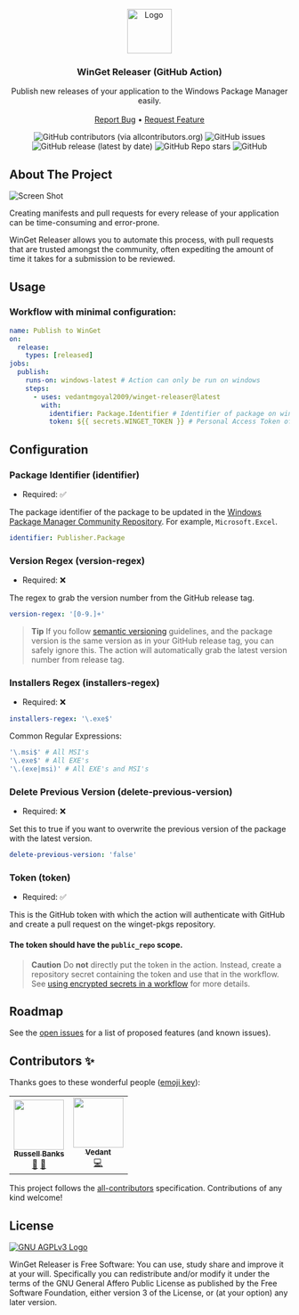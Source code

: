 <p align="center">
  <a href="https://github.com/vedantmgoyal2009/winget-releaser">
    <img src="https://user-images.githubusercontent.com/83997633/189393292-4a470cc3-38e6-4f91-bee2-1d59e672ec81.svg" alt="Logo" width="80" height="80">
  </a>
  <h3 align="center">WinGet Releaser (GitHub Action)</h3>

  <p align="center">
    Publish new releases of your application to the Windows Package Manager easily.
    <br/>
    <br/>
    <a href="https://github.com/vedantmgoyal2009/winget-releaser/issues/new?assignees=vedantmgoyal2009&labels=bug%2Chelp+wanted&template=bug.yml&title=%5BBug%5D%3A+">Report Bug</a>
    •
    <a href="https://github.com/vedantmgoyal2009/winget-releaser/issues/new?assignees=vedantmgoyal2009&labels=feat&template=feat.yml&title=%5BFeature%2FIdea%5D%3A+">Request Feature</a>
  </p>

  <p align="center">
    <img alt="GitHub contributors (via allcontributors.org)" src="https://img.shields.io/github/all-contributors/vedantmgoyal2009/winget-releaser/main?style=for-the-badge">
    <img alt="GitHub issues" src="https://img.shields.io/github/issues/vedantmgoyal2009/winget-releaser?style=for-the-badge">
    <img alt="GitHub release (latest by date)" src="https://img.shields.io/github/v/release/vedantmgoyal2009/winget-releaser?style=for-the-badge">
    <img alt="GitHub Repo stars" src="https://img.shields.io/github/stars/vedantmgoyal2009/winget-releaser?style=for-the-badge">
    <img alt="GitHub" src="https://img.shields.io/github/license/vedantmgoyal2009/winget-releaser?style=for-the-badge">
  </p>
</p>

## About The Project

![Screen Shot](https://user-images.githubusercontent.com/74878137/189383287-a873af57-08cd-4154-9848-a7c661af784c.png)

Creating manifests and pull requests for every release of your application can be time-consuming and error-prone.

WinGet Releaser allows you to automate this process, with pull requests that are trusted amongst the community, often expediting the amount of time it takes for a submission to be reviewed.

## Usage

### Workflow with minimal configuration:
```yaml
name: Publish to WinGet
on:
  release:
    types: [released]
jobs:
  publish:
    runs-on: windows-latest # Action can only be run on windows
    steps:
      - uses: vedantmgoyal2009/winget-releaser@latest
        with:
          identifier: Package.Identifier # Identifier of package on winget-pkgs
          token: ${{ secrets.WINGET_TOKEN }} # Personal Access Token of submitting user
```

## Configuration

### Package Identifier (identifier)
  - Required: ✅

  The package identifier of the package to be updated in the [Windows Package Manager Community Repository](https://github.com/microsoft/winget-pkgs). For example, `Microsoft.Excel`.

```yaml
identifier: Publisher.Package
```

### Version Regex (version-regex)
  - Required: ❌

The regex to grab the version number from the GitHub release tag.
  
```yaml
version-regex: '[0-9.]+'
```
  
> **Tip** If you follow [semantic versioning](https://semver.org/) guidelines, and the package version is the same version as in your GitHub release tag, you can safely ignore this. The action will automatically grab the latest version number from release tag.

### Installers Regex (installers-regex)
  - Required: ❌

```yaml
installers-regex: '\.exe$'
```

Common Regular Expressions:
```yaml
'\.msi$' # All MSI's
'\.exe$' # All EXE's
'\.(exe|msi)' # All EXE's and MSI's
```

### Delete Previous Version (delete-previous-version)
  - Required: ❌

Set this to true if you want to overwrite the previous version of the package with the latest version.

```yaml
delete-previous-version: 'false'
```

### Token (token)
  - Required: ✅

This is the GitHub token with which the action will authenticate with GitHub and create a pull request on the winget-pkgs repository.

#### The token should have the `public_repo` scope.

> **Caution** Do **not** directly put the token in the action. Instead, create a repository secret containing the token and use that in the workflow. See [using encrypted secrets in a workflow](https://docs.github.com/en/actions/security-guides/encrypted-secrets#using-encrypted-secrets-in-a-workflow) for more details.

## Roadmap

See the [open issues](https://github.com/vedantmgoyal2009/winget-releaser/issues) for a list of proposed features (and known issues).

## Contributors ✨

Thanks goes to these wonderful people ([emoji key](https://allcontributors.org/docs/en/emoji-key)):

<!-- ALL-CONTRIBUTORS-LIST:START - Do not remove or modify this section -->
<!-- prettier-ignore-start -->
<!-- markdownlint-disable -->
<table>
  <tbody>
    <tr>
      <td align="center"><a href="http://russell.bandev.uk"><img src="https://avatars.githubusercontent.com/u/74878137?v=4?s=90" width="90px;" alt=""/><br /><sub><b>Russell Banks</b></sub></a><br /><a href="#ideas-russellbanks" title="Ideas, Planning, & Feedback">🤔</a> <a href="https://github.com/vedantmgoyal2009/winget-releaser/commits?author=russellbanks" title="Documentation">📖</a></td>
      <td align="center"><a href="https://bittu.eu.org"><img src="https://avatars.githubusercontent.com/u/83997633?v=4?s=90" width="90px;" alt=""/><br /><sub><b>Vedant</b></sub></a><br /><a href="https://github.com/vedantmgoyal2009/winget-releaser/commits?author=vedantmgoyal2009" title="Code">💻</a></td>
    </tr>
  </tbody>
</table>

<!-- markdownlint-restore -->
<!-- prettier-ignore-end -->

<!-- ALL-CONTRIBUTORS-LIST:END -->

This project follows the [all-contributors](https://github.com/all-contributors/all-contributors) specification. Contributions of any kind welcome!

## License

[![GNU AGPLv3 Logo](https://www.gnu.org/graphics/agplv3-155x51.png)](https://www.gnu.org/licenses/agpl-3.0.en.html)

WinGet Releaser is Free Software: You can use, study share and improve it at your will. Specifically you can redistribute and/or modify it under the terms of the GNU General Affero Public License as published by the Free Software Foundation, either version 3 of the License, or (at your option) any later version.
